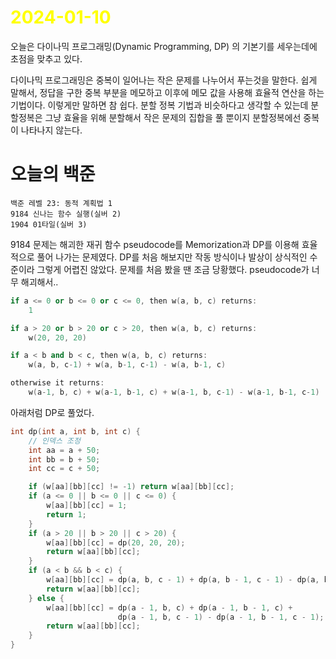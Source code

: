 # <span style="color:yellow">2024-01-10</span>

오늘은 다이나믹 프로그래밍(Dynamic Programming, DP) 의 기본기를 세우는데에 초점을 맞추고 있다.

다이나믹 프로그래밍은 중복이 일어나는 작은 문제를 나누어서 푸는것을 말한다.
쉽게 말해서, 정답을 구한 중복 부분을 메모하고 이후에 메모 값을 사용해 효율적 연산을 하는 기법이다.
이렇게만 말하면 참 쉽다. 분할 정복 기법과 비슷하다고 생각할 수 있는데 분할정복은 그냥 효율을 위해 분할해서 작은 문제의 집합을 풀 뿐이지 분할정복에선 중복이 나타나지 않는다.

# 오늘의 백준
```level23
백준 레벨 23: 동적 계획법 1
9184 신나는 함수 실행(실버 2)
1904 01타일(실버 3)
```

9184 문제는 해괴한 재귀 함수 pseudocode를 Memorization과 DP를 이용해 효율적으로 풀어 나가는 문제였다. DP를 처음 해보지만 작동 방식이나 발상이 상식적인 수준이라 그렇게 어렵진 않았다.
문제를 처음 봤을 땐 조금 당황했다. pseudocode가 너무 해괴해서..

```cpp
if a <= 0 or b <= 0 or c <= 0, then w(a, b, c) returns:
    1

if a > 20 or b > 20 or c > 20, then w(a, b, c) returns:
    w(20, 20, 20)

if a < b and b < c, then w(a, b, c) returns:
    w(a, b, c-1) + w(a, b-1, c-1) - w(a, b-1, c)

otherwise it returns:
    w(a-1, b, c) + w(a-1, b-1, c) + w(a-1, b, c-1) - w(a-1, b-1, c-1)
```

아래처럼 DP로 풀었다.

```cpp
int dp(int a, int b, int c) {
    // 인덱스 조정
    int aa = a + 50;
    int bb = b + 50;
    int cc = c + 50;

    if (w[aa][bb][cc] != -1) return w[aa][bb][cc];
    if (a <= 0 || b <= 0 || c <= 0) {
        w[aa][bb][cc] = 1;
        return 1;
    }
    if (a > 20 || b > 20 || c > 20) {
        w[aa][bb][cc] = dp(20, 20, 20);
        return w[aa][bb][cc];
    }
    if (a < b && b < c) {
        w[aa][bb][cc] = dp(a, b, c - 1) + dp(a, b - 1, c - 1) - dp(a, b - 1, c);
        return w[aa][bb][cc];
    } else {
        w[aa][bb][cc] = dp(a - 1, b, c) + dp(a - 1, b - 1, c) +
                        dp(a - 1, b, c - 1) - dp(a - 1, b - 1, c - 1);
        return w[aa][bb][cc];
    }
}
```
